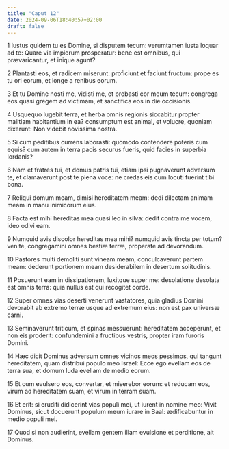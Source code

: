```yaml
---
title: "Caput 12"
date: 2024-09-06T18:40:57+02:00
draft: false
---
```




1 Iustus quidem tu es Domine, si disputem tecum: verumtamen iusta loquar ad te: Quare via impiorum prosperatur: bene est omnibus, qui prævaricantur, et inique agunt?

2 Plantasti eos, et radicem miserunt: proficiunt et faciunt fructum: prope es tu ori eorum, et longe a renibus eorum.

3 Et tu Domine nosti me, vidisti me, et probasti cor meum tecum: congrega eos quasi gregem ad victimam, et sanctifica eos in die occisionis.

4 Usquequo lugebit terra, et herba omnis regionis siccabitur propter malitiam habitantium in ea? consumptum est animal, et volucre, quoniam dixerunt: Non videbit novissima nostra.

5 Si cum peditibus currens laborasti: quomodo contendere poteris cum equis? cum autem in terra pacis securus fueris, quid facies in superbia Iordanis?

6 Nam et fratres tui, et domus patris tui, etiam ipsi pugnaverunt adversum te, et clamaverunt post te plena voce: ne credas eis cum locuti fuerint tibi bona.

7 Reliqui domum meam, dimisi hereditatem meam: dedi dilectam animam meam in manu inimicorum eius.

8 Facta est mihi hereditas mea quasi leo in silva: dedit contra me vocem, ideo odivi eam.

9 Numquid avis discolor hereditas mea mihi? numquid avis tincta per totum? venite, congregamini omnes bestiæ terræ, properate ad devorandum.

10 Pastores multi demoliti sunt vineam meam, conculcaverunt partem meam: dederunt portionem meam desiderabilem in desertum solitudinis.

11 Posuerunt eam in dissipationem, luxitque super me: desolatione desolata est omnis terra: quia nullus est qui recogitet corde.

12 Super omnes vias deserti venerunt vastatores, quia gladius Domini devorabit ab extremo terræ usque ad extremum eius: non est pax universæ carni.

13 Seminaverunt triticum, et spinas messuerunt: hereditatem acceperunt, et non eis proderit: confundemini a fructibus vestris, propter iram furoris Domini.

14 Hæc dicit Dominus adversum omnes vicinos meos pessimos, qui tangunt hereditatem, quam distribui populo meo Israel: Ecce ego evellam eos de terra sua, et domum Iuda evellam de medio eorum.

15 Et cum evulsero eos, convertar, et miserebor eorum: et reducam eos, virum ad hereditatem suam, et virum in terram suam.

16 Et erit: si eruditi didicerint vias populi mei, ut iurent in nomine meo: Vivit Dominus, sicut docuerunt populum meum iurare in Baal: ædificabuntur in medio populi mei.

17 Quod si non audierint, evellam gentem illam evulsione et perditione, ait Dominus.

